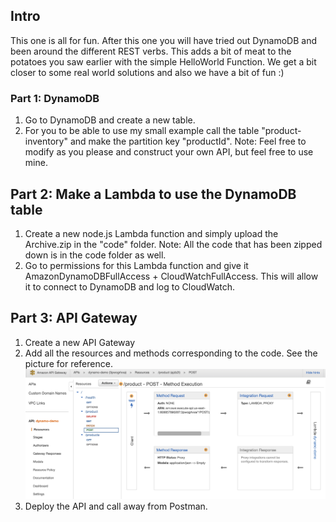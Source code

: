 ## Intro
This one is all for fun. After this one you will have tried out DynamoDB and been around the different REST verbs.
This adds a bit of meat to the potatoes you saw earlier with the simple HelloWorld Function.
We get a bit closer to some real world solutions and also we have a bit of fun :)

### Part 1: DynamoDB
1. Go to DynamoDB and create a new table.
2. For you to be able to use my small example call the table "product-inventory" and make the partition key "productId".
Note: Feel free to modify as you please and construct your own API, but feel free to use mine.

## Part 2: Make a Lambda to use the DynamoDB table
1. Create a new node.js Lambda function and simply upload the Archive.zip in the "code" folder.
Note: All the code that has been zipped down is in the code folder as well.
2. Go to permissions for this Lambda function and give it AmazonDynamoDBFullAccess + CloudWatchFullAccess.
This will allow it to connect to DynamoDB and log to CloudWatch.

## Part 3: API Gateway
1. Create a new API Gateway
2. Add all the resources and methods corresponding to the code. See the picture for reference.
![alt text](https://github.com/VictorBusk/AWS-workshop/blob/main/Images/dynamodb.png)
3. Deploy the API and call away from Postman.